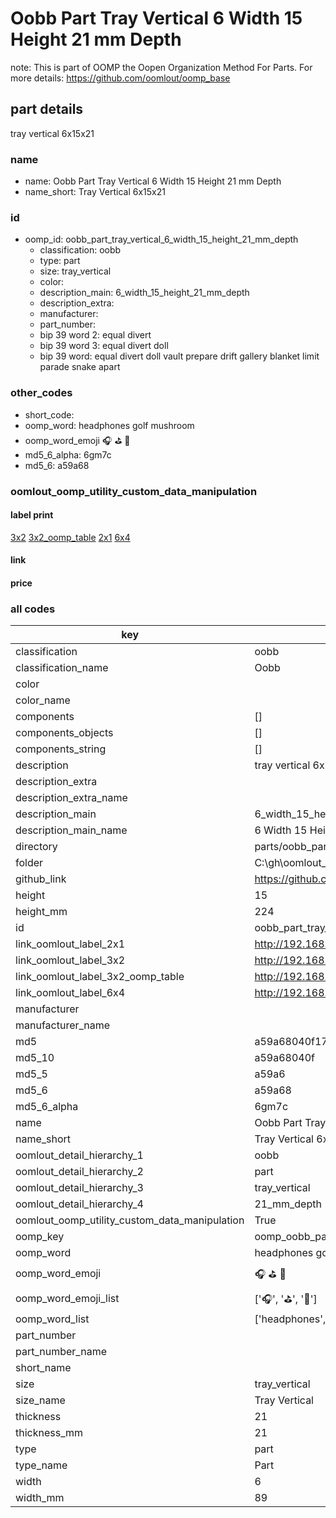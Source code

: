 # Oobb Part Tray Vertical 6 Width 15 Height 21 mm Depth  

note: This is part of OOMP the Oopen Organization Method For Parts. For more details: https://github.com/oomlout/oomp_base

##  part details
  



tray vertical 6x15x21



### name
* name: Oobb Part Tray Vertical 6 Width 15 Height 21 mm Depth
* name_short: Tray Vertical 6x15x21 
### id
* oomp_id: oobb_part_tray_vertical_6_width_15_height_21_mm_depth
  * classification: oobb
  * type: part
  * size: tray_vertical
  * color: 
  * description_main: 6_width_15_height_21_mm_depth
  * description_extra: 
  * manufacturer: 
  * part_number: 
  * bip 39 word 2: equal divert
  * bip 39 word 3: equal divert doll
  * bip 39 word: equal divert doll vault prepare drift gallery blanket limit parade snake apart

### other_codes
* short_code: 
* oomp_word: headphones golf mushroom
* oomp_word_emoji :headphones: :golf: :mushroom:
* md5_6_alpha: 6gm7c
* md5_6: a59a68






### oomlout_oomp_utility_custom_data_manipulation
#### label print
[3x2](http://192.168.1.245:1112/?label=oomp%206gm7c)
[3x2_oomp_table](http://192.168.1.108:1112/?label=oomp%206gm7c)
[2x1](http://192.168.1.242:1112/?label=oomp%206gm7c)
[6x4](http://192.168.1.55:1112/?label=oomp%206gm7c)    

#### link

                              

#### price







### all codes 
| key | value |  
| --- | --- |  
| classification | oobb |  
| classification_name | Oobb |  
| color |  |  
| color_name |  |  
| components | [] |  
| components_objects | [] |  
| components_string | [] |  
| description | tray vertical 6x15x21 |  
| description_extra |  |  
| description_extra_name |  |  
| description_main | 6_width_15_height_21_mm_depth |  
| description_main_name | 6 Width 15 Height 21 mm Depth |  
| directory | parts/oobb_part_tray_vertical_6_width_15_height_21_mm_depth |  
| folder | C:\gh\oomlout_oobb_version_4_generated_parts\parts\oobb_part_tray_vertical_6_width_15_height_21_mm_depth |  
| github_link | https://github.com/oomlout/oomlout_oomp_part_src/tree/main/parts/oobb_part_tray_vertical_6_width_15_height_21_mm_depth |  
| height | 15 |  
| height_mm | 224 |  
| id | oobb_part_tray_vertical_6_width_15_height_21_mm_depth |  
| link_oomlout_label_2x1 | http://192.168.1.242:1112/?label=oomp%206gm7c |  
| link_oomlout_label_3x2 | http://192.168.1.245:1112/?label=oomp%206gm7c |  
| link_oomlout_label_3x2_oomp_table | http://192.168.1.108:1112/?label=oomp%206gm7c |  
| link_oomlout_label_6x4 | http://192.168.1.55:1112/?label=oomp%206gm7c |  
| manufacturer |  |  
| manufacturer_name |  |  
| md5 | a59a68040f174be10b54ff1c814ff260 |  
| md5_10 | a59a68040f |  
| md5_5 | a59a6 |  
| md5_6 | a59a68 |  
| md5_6_alpha | 6gm7c |  
| name | Oobb Part Tray Vertical 6 Width 15 Height 21 mm Depth |  
| name_short | Tray Vertical 6x15x21  |  
| oomlout_detail_hierarchy_1 | oobb |  
| oomlout_detail_hierarchy_2 | part |  
| oomlout_detail_hierarchy_3 | tray_vertical |  
| oomlout_detail_hierarchy_4 | 21_mm_depth |  
| oomlout_oomp_utility_custom_data_manipulation | True |  
| oomp_key | oomp_oobb_part_tray_vertical_6_width_15_height_21_mm_depth |  
| oomp_word | headphones golf mushroom |  
| oomp_word_emoji | :headphones: :golf: :mushroom: |  
| oomp_word_emoji_list | [':headphones:', ':golf:', ':mushroom:'] |  
| oomp_word_list | ['headphones', 'golf', 'mushroom'] |  
| part_number |  |  
| part_number_name |  |  
| short_name |  |  
| size | tray_vertical |  
| size_name | Tray Vertical |  
| thickness | 21 |  
| thickness_mm | 21 |  
| type | part |  
| type_name | Part |  
| width | 6 |  
| width_mm | 89 |  
